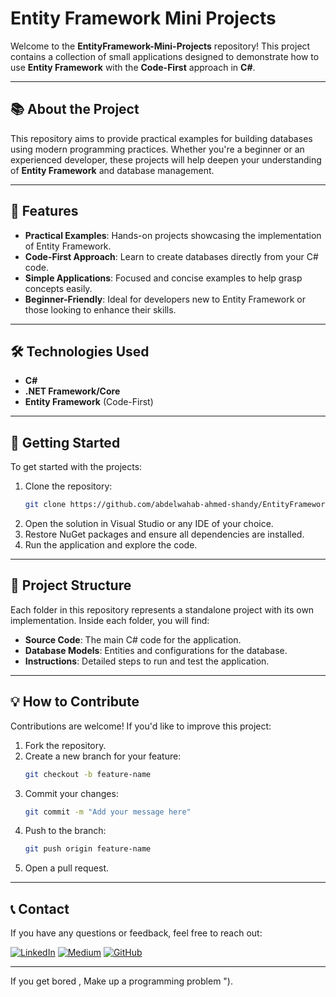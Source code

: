# Entity Framework Mini Projects

Welcome to the **EntityFramework-Mini-Projects** repository! This project contains a collection of small applications designed to demonstrate how to use **Entity Framework** with the **Code-First** approach in **C#**. 

---

## 📚 About the Project

This repository aims to provide practical examples for building databases using modern programming practices. Whether you're a beginner or an experienced developer, these projects will help deepen your understanding of **Entity Framework** and database management.

---

## 🌟 Features

- **Practical Examples**: Hands-on projects showcasing the implementation of Entity Framework.
- **Code-First Approach**: Learn to create databases directly from your C# code.
- **Simple Applications**: Focused and concise examples to help grasp concepts easily.
- **Beginner-Friendly**: Ideal for developers new to Entity Framework or those looking to enhance their skills.

---

## 🛠 Technologies Used

- **C#**
- **.NET Framework/Core**
- **Entity Framework** (Code-First)

---

## 🚀 Getting Started

To get started with the projects:

1. Clone the repository:
   ```bash
   git clone https://github.com/abdelwahab-ahmed-shandy/EntityFramework-Mini-Projects.git
   ```
2. Open the solution in Visual Studio or any IDE of your choice.
3. Restore NuGet packages and ensure all dependencies are installed.
4. Run the application and explore the code.

---

## 📁 Project Structure

Each folder in this repository represents a standalone project with its own implementation. Inside each folder, you will find:

- **Source Code**: The main C# code for the application.
- **Database Models**: Entities and configurations for the database.
- **Instructions**: Detailed steps to run and test the application.

---

## 💡 How to Contribute

Contributions are welcome! If you'd like to improve this project:

1. Fork the repository.
2. Create a new branch for your feature:
   ```bash
   git checkout -b feature-name
   ```
3. Commit your changes:
   ```bash
   git commit -m "Add your message here"
   ```
4. Push to the branch:
   ```bash
   git push origin feature-name
   ```
5. Open a pull request.

---

## 📞 Contact

If you have any questions or feedback, feel free to reach out:

[![LinkedIn](https://img.shields.io/badge/Followers-4000-blue?style=for-the-badge&logo=linkedin&logoColor=white)](https://www.linkedin.com/in/abdelwahab-ahmed-shandy/)
[![Medium](https://img.shields.io/badge/Followers-25-brightgreen?style=for-the-badge&logo=medium&logoColor=white)](https://medium.com/@abdelwahabshandy)
[![GitHub](https://img.shields.io/badge/GitHub-333333?style=for-the-badge&logo=github&logoColor=white)](https://github.com/abdelwahab-shandy)

---

If you get bored , Make up a programming problem ").
